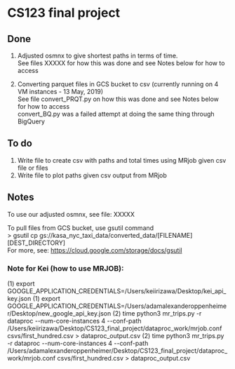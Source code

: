 # CS123 final project

## Done
1. Adjusted osmnx to give shortest paths in terms of time.  
    See files XXXXX for how this was done and see Notes below for how to access  
    
2. Converting parquet files in GCS bucket to csv (currently running on 4 VM instances - 13 May, 2019)  
    See file convert_PRQT.py on how this was done and see Notes below for how to access  
    convert_BQ.py was a failed attempt at doing the same thing through BigQuery  

## To do
1. Write file to create csv with paths and total times using MRjob given csv file or files 
2. Write file to plot paths given csv output from MRjob  

## Notes
To use our adjusted osmnx, see file: XXXXX  

To pull files from GCS bucket, use gsutil command  
    > gsutil cp gs://kasa_nyc_taxi_data/converted_data/\[FILENAME] \[DEST_DIRECTORY]  
    For more, see: https://cloud.google.com/storage/docs/gsutil  

### Note for Kei (how to use MRJOB):
(1) export GOOGLE_APPLICATION_CREDENTIALS=/Users/keiirizawa/Desktop/kei_api_key.json
(1) export GOOGLE_APPLICATION_CREDENTIALS=/Users/adamalexanderoppenheimer/Desktop/new_google_api_key.json
(2) time python3 mr_trips.py -r dataproc --num-core-instances 4 --conf-path /Users/keiirizawa/Desktop/CS123_final_project/dataproc_work/mrjob.conf csvs/first_hundred.csv > dataproc_output.csv
(2) time python3 mr_trips.py -r dataproc --num-core-instances 4 --conf-path /Users/adamalexanderoppenheimer/Desktop/CS123_final_project/dataproc_work/mrjob.conf csvs/first_hundred.csv > dataproc_output.csv
